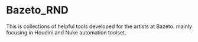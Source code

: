 # Bazeto_RND

This is collections of helpful tools developed for the artists at Bazeto.
mainly focusing in Houdini and Nuke automation toolset.
